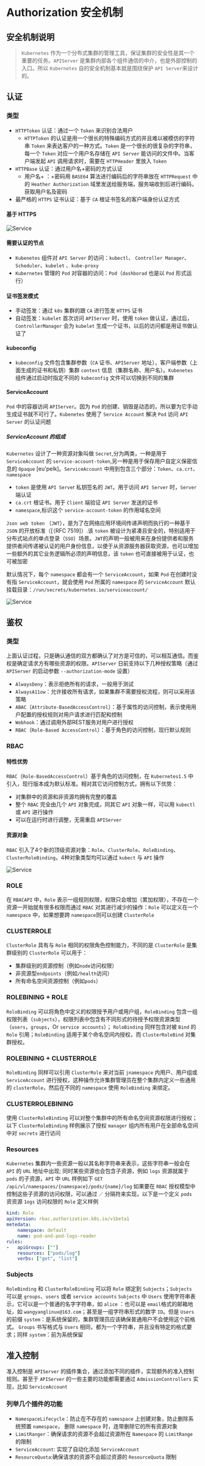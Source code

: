 # Authorization 安全机制

## 安全机制说明

> `Kubernetes` 作为一个分布式集群的管理工具，保证集群的安全性是其一个重要的任务。`APIServer` 是集群内部各个组件通信的中介，也是外部控制的入口。所以 `Kubernetes` 自的安全机制基本就是围绕保护 `API Server`来设计的。

## 认证

### 类型

+ `HTTPToken` 认证：通过一个 `Token` 来识别合法用户
    + `HTTPToken` 的认证是用一个很长的特殊编码方式的并且难以被模仿的字符串 `Token` 来表达客户的一种方式。`Token` 是一个很长的很复杂的字符串，每一个 `Token` 对应一个用户名存储在 `API Server` 能访问的文件中。当客户端发起 `API` 调用请求时，需要在 `HTTPHeader` 里放入 `Token` 
+ `HTTPBase` 认证：通过用户名+密码的方式认证
    + 用户名+ ：+密码用 `BASE64` 算法进行编码后的字符串放在 `HTTPRequest` 中的 `Heather Authorization` 域里发送给服务端，服务端收到后进行编码，获取用户名及密码
+ 最严格的 `HTTPS` 证书认证：基于 `CA` 根证书签名的客户端身份认证方式

#### 基于 HTTPS

![Service](/img/k8s/auth-base-on-https.png)

#### 需要认证的节点
+ `Kubenetes` 组件对 `API Server` 的访问：`kubectl`、 `Controller Manager`、 `Scheduler`、`kubelet` 、`kube-proxy`
+ `Kubernetes` 管理的 `Pod` 对容器的访问：`Pod`（`dashborad` 也是以 `Pod` 形式运行）

#### 证书签发模式

+ 手动签发：通过 `k8s` 集群的跟 `CA` 进行签发 `HTTPS` 证书
+ 自动签发：`kubelet` 首次访问 `APIServer` 时，使用 `token` 做认证，通过后，`ControllerManager` 会为 `kubelet` 生成一个证书，以后的访问都是用证书做认证了

#### kubeconfig

+ `kubeconfig` 文件包含集群参数（`CA` 证书、`APIServer` 地址），客户端参数（上面生成的证书和私钥）集群 `context` 信息（集群名称、用户名）。`Kubenetes` 组件通过启动时指定不同的 `kubeconfig` 文件可以切换到不同的集群

#### ServiceAccount

`Pod` 中的容器访间 `APIServer`。因为 `Pod` 的创建、销毁是动态的，所以要为它手动生成证书就不可行了。`Kubenetes` 使用了 `Service Account` 解决 `Pod` 访问 `API Server` 的认证问题

##### ServiceAccount 的组成

`Kubernetes` 设计了一种资源对象叫做 `Secret`,分为两类，一种是用于 `ServiceAccount` 的 `service-account-token`,另一种是用于保存用户自定义保密信息的 `Opaque` [eu'peIk]。`ServiceAccount` 中用到包含三个部分：`Token`、`ca.crt`、`namespace`

+ `token` 是使用 `API Serve`r 私钥签名的 `JWT`。用于访问 `API Server` 时，`Server` 端认证 
+ `ca.crt` 根证书。用于 `Client` 端验证 `API Server` 发送的证书
+ `namespace`,标识这个 `service-account-token` 的作用域名空间

`Json web token` （`JWT`），是为了在网络应用环境间传递声明而执行的一种基于 `JSON` 的开放标准（[（RFC 7519]）.该 `token` 被设计为紧凑且安全的，特别适用于分布式站点的单点登录（`SSO`）场景。`JWT`的声明一般被用来在身份提供者和服务提供者间传递被认证的用户身份信息，以便于从资源服务器获取资源，也可以增加一些额外的其它业务逻辑所必须的声明信息，该 `token` 也可直接被用于认证，也可被加密

默认情况下，每个 `namespace` 都会有一个 `ServiceAccount`，如果 `Pod` 在创建时没有指 `ServiceAccount`，就会使用 `Pod` 所属的 `namespace` 的 `ServiceAccount` 
默认挂载目录：`/run/secrets/kubernetes.io/serviceaccount/`

![Service](/img/k8s/auth-service-account.png)

## 鉴权

### 类型

上面认证过程，只是确认通信的双方都确认了对方是可信的，可以相互通信。而鉴权是确定请求方有哪些资源的权限。`APIServer` 日前支持以下几种授权策略（通过 `APIServer` 的启动参数 `--authorization-mode` 设置）
+ `AlwaysDeny`：表示拒绝所有的请求，一般用于测试
+ `AlwaysA11ow`：允许接收所有请求，如果集群不需要授权流程，则可以采用该策略
+ `ABAC`（`Attribute-BasedAccessControl`）：基于属性的访问控制，表示使用用户配置的授权规则对用户请求进行匹配和控制
+ `Webhook`：通过调用外部REST服务对用户进行授权
+ `RBAC`（`Role-Based AccessControl`）：基于角色的访问控制，现行默认规则

### RBAC

#### 特性优势

`RBAC`（`Role-BasedAccessControl`）基于角色的访问控制，在 `Kubernetes1.5` 中引入，现行版本成为默认标准。相对其它访问控制方式，拥有以下优势：
+ 对集群中的资源和非资源均拥有完整的覆盖
+ 整个 `RBAC` 完全由几个 `API` 对象完成，同其它 `API` 对象一样，可以用 `kubectl` 或 `API` 进行操作
+ 可以在运行时进行调整，无需重启 `APIServer`

#### 资源对象

`RBAC` 引入了4个新的顶级资源对象：`Role`、`ClusterRole`、`RoleBinding`、`ClusterRoleBinding`，4种对象类型均可以通过 `kubect` 与 `API` 操作

![Service](/img/k8s/auth-rbac.png)

### ROLE

在 `RBACAPI` 中，`Role` 表示一组规则权限，权限只会增加（累加权限），不存在一个资源一开始就有很多权限而通过 `RBAC` 对其进行减少的操作：`Role` 可以定义在一个 `namespace` 中，如果想要跨 `namespace`则可以创建 `ClusterRole`

### CLUSTERROLE

`ClusterRole` 具有与 `Role` 相同的权限角色控制能力，不同的是 `ClusterRole` 是集群级别的
`ClusterRole` 可以用于：
+ 集群级别的资源控制（例如`node`访问权限）
+ 非资源型`endpoints`（例如`/health`访问）
+ 所有命名空间资源控制（例如`pods`）

### ROLEBINING + ROLE

`RoloBinding` 可以将角色中定义的权限授予用户或用户组，`RoleBinding` 包含一组权限列表（`subjects`），权限列表中包含有不同形式的待授予权限资源类型（`users`，`groups`，Or `service accounts`）；
`RoloBinding` 同样包含对被 `Bind` 的 `Role` 引用；`RoleBinding` 适用于某个命名空间内授权，而 `ClusterRoleBind` 对集群授权。

### ROLEBINING + CLUSTERROLE

`RoleBinding` 同样可以引用 `ClusterRole` 来对当前 `jnamespace` 内用户、用户组或 `ServiceAccount` 进行授权，这种操作允许集群管理员在整个集群内定义一些通用的 `clusterRole`，然后在不同的 `namespace` 使用 `RoleBinding` 来绑定。

### CLUSTERROLEBINING

使用 `ClusterRoleBinding` 可以对整个集群中的所有命名空间资源权限进行授权；以下 `ClusterRoleBinding` 样例展示了授权 `manager` 组内所有用户在全部命名空间中对 `secrets` 进行访问

### Resources

`Kubernetes` 集群内一些资源一般以其名称字符串来表示，这些字符串一般会在 `API` 的 `URL` 地址中出现;
同时某些资源也会包含子资源，例如 `logs` 资源就属于 `pods` 的子资源，`API` 中 `URL` 样例如下
`GET /api/vl/namespaces/{namespace}/pods/{name}/log`
如果要在 `RBAC` 授权模型中控制这些子资源的访问权限，可以通过 `／` 分隔符来实现，以下是一个定义 `pods` 资资源 `1ogs` 访问权限的 `Role` 定义样例
```yaml
kind: Role
apiVersion: rbac.authorization.k8s.io/v1beta1
metedata:
    namespace: default
    name: pod-and-pod-logs-reader
rules:
-   apiGroups: [""]
    resources: ["pods/log"]
    verbs: ["get", "list"]
```

### Subjects

`RoleBinding` 和 `ClusterRoleBinding` 可以将 `Role` 绑定到 `Subjects`；`Subjects` 可以是 `groups`、`users` 或者 `service accounts`
`Subjects` 中 `Users` 使用字符串表示，它可以是一个普通的名字字符串，如 `alice` ：也可以是 `email`格式的邮箱地址，如 `wangyanglinux@163.com`；甚至是一组字符串形式的数字 `ID`。但是 `Users` 的前缀 `system`：是系统保留的，集群管理员应该确保普通用户不会使用这个前格式。
`Groups` 书写格式与 `Users` 相同，都为一个字符串，并且没有特定的格式要求；同样 `system`：前为系统保留

## 准入控制

准入控制是 `APIServer` 的插件集合，通过添加不同的插件，实现额外的准入控制规则。甚至于 `APIServer` 的一些主要的功能都需要通过 `AdmissionControllers` 实现，比如 `ServiceAccount`

### 列举几个插件的功能

+ `NamespaceLifecycle`：防止在不存在的 `namespace` 上创建对象，防止删除系统预置 `namespace`， 删除 `namespace` 时，连带删除它的所有资源对象
+ `LimitRanger`：确保请求的资源不会超过资源所在 `Namespace` 的 `LimitRange` 的限制
+ `ServiceAccount`:  实现了自动化添加 `ServiceAccount`
+ `ResourceQuota`:确保请求的资源不会超过资源的 `ResourceQuota` 限制